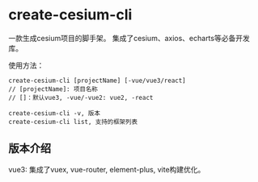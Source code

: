 # create-cesium-cli 
 一款生成cesium项目的脚手架。
 集成了cesium、axios、echarts等必备开发库。

 使用方法：

 ```
 create-cesium-cli [projectName] [-vue/vue3/react]
 // [projectName]: 项目名称
 // []：默认vue3, -vue/-vue2: vue2, -react

create-cesium-cli -v, 版本
create-cesium-cli list, 支持的框架列表
```

## 版本介绍
vue3: 集成了vuex, vue-router, element-plus, vite构建优化。